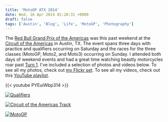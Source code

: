 ```yaml
---
title: 'MotoGP ATX 2014'
date: Wed, 16 Apr 2014 01:28:31 +0000
draft: false
tags: ['Austin', 'Blog', 'Life', 'MotoGP', 'Photography']
---
```


The [Red Bull Grand Prix of the Americas](http://www.motogp.com/en/events/Americas/2014) was this past weekend at the [Circuit of the Americas](http://circuitoftheamericas.com/) in Austin, TX. The event spans three days with practice and qualifiers occurring on Saturday and the races for the three classes (MotoGP, Moto2, and Moto3) occurring on Sunday. I attended both days of weekend events and had a great time watching beastly motorcycles roar past [Turn 1](https://www.google.com/maps/@30.1300364,-97.6369164,252m/data=!3m1!1e3). I've included a selection of photos and videos below. To see all my photos, check out [my Flickr set](https://www.flickr.com/photos/shiruken/sets/72157644000411214/). To see all my videos, check out this [YouTube playlist](https://youtu.be/PYEuiWbp314?list=PLhmTcup9zvf1WE_QTe0q0G6DrojF6A5rG).

{{< youtube PYEuiWbp314 >}}

[![Qualifiers](https://live.staticflickr.com/3668/13871871665_5269c6f3c7_b.jpg)](https://flic.kr/p/n8NYa8 "Qualifiers by Colin Sullender, on Flickr")

[![Circuit of the Americas Track](https://live.staticflickr.com/3708/13871925673_6a53be5c31_b.jpg)](https://flic.kr/p/n8Pfdi "Circuit of the Americas Track by Colin Sullender, on Flickr")

[![MotoGP](https://live.staticflickr.com/7095/13871927735_4451d03f9e_b.jpg)](https://flic.kr/p/n8PfPR "MotoGP by Colin Sullender, on Flickr")